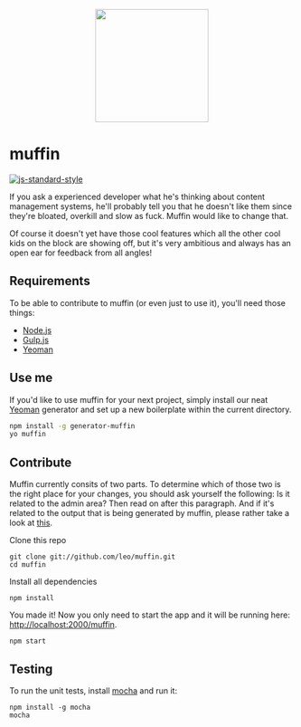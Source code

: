 <p align="center">
  <a href="http://muff.in">
    <img src="http://i.imgur.com/buhMCWz.png" width="200">
  </a>
</p>

# muffin

[![js-standard-style](https://img.shields.io/badge/code%20style-standard-brightgreen.svg)](http://standardjs.com/)

If you ask a experienced developer what he's thinking about content management systems, he'll probably tell you that he doesn't like them since they're bloated, overkill and slow as fuck. Muffin would like to change that.

Of course it doesn't yet have those cool features which all the other cool kids on the block are showing off, but it's very ambitious and always has an open ear for feedback from all angles!

## Requirements

To be able to contribute to muffin (or even just to use it), you'll need those things:

- [Node.js](https://nodejs.org/en/)
- [Gulp.js](http://gulpjs.com)
- [Yeoman](http://yeoman.io)

## Use me

If you'd like to use muffin for your next project, simply install our neat [Yeoman](http://yeoman.io) generator and set up a new boilerplate within the current directory.

```bash
npm install -g generator-muffin
yo muffin
```

## Contribute

Muffin currently consits of two parts. To determine which of those two is the right place for your changes, you should ask yourself the following: Is it related to the admin area? Then read on after this paragraph. And if it's related to the output that is being generated by muffin, please rather take a look at [this](https://github.com/leo/generator-muffin).

Clone this repo

```shell
git clone git://github.com/leo/muffin.git
cd muffin
```

Install all dependencies

```shell
npm install
```

You made it! Now you only need to start the app and it will be running here: [http://localhost:2000/muffin](http://localhost:2000/muffin).

```shell
npm start
```

## Testing

To run the unit tests, install [mocha](https://mochajs.org) and run it:

```shell
npm install -g mocha
mocha
```
